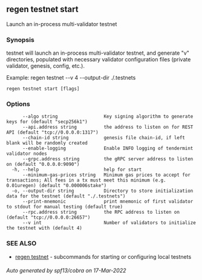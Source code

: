 ## regen testnet start

Launch an in-process multi-validator testnet

### Synopsis

testnet will launch an in-process multi-validator testnet,
and generate "v" directories, populated with necessary validator configuration files
(private validator, genesis, config, etc.).

Example:
	regen testnet --v 4 --output-dir ./.testnets
	

```
regen testnet start [flags]
```

### Options

```
      --algo string                 Key signing algorithm to generate keys for (default "secp256k1")
      --api.address string          the address to listen on for REST API (default "tcp://0.0.0.0:1317")
      --chain-id string             genesis file chain-id, if left blank will be randomly created
      --enable-logging              Enable INFO logging of tendermint validator nodes
      --grpc.address string         the gRPC server address to listen on (default "0.0.0.0:9090")
  -h, --help                        help for start
      --minimum-gas-prices string   Minimum gas prices to accept for transactions; All fees in a tx must meet this minimum (e.g. 0.01uregen) (default "0.000006stake")
  -o, --output-dir string           Directory to store initialization data for the testnet (default "./.testnets")
      --print-mnemonic              print mnemonic of first validator to stdout for manual testing (default true)
      --rpc.address string          the RPC address to listen on (default "tcp://0.0.0.0:26657")
      --v int                       Number of validators to initialize the testnet with (default 4)
```

### SEE ALSO

* [regen testnet](regen_testnet.md)	 - subcommands for starting or configuring local testnets

###### Auto generated by spf13/cobra on 17-Mar-2022

